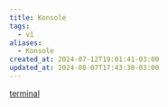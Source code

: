 ```yaml
---
title: Konsole
tags:
  - v1
aliases:
  - Konsole
created_at: 2024-07-12T19:01:41-03:00
updated_at: 2024-08-07T17:43:38-03:00
---
```


[terminal](../../../../sementes/2024/07/09/2024-07-09-Emulador_de_terminal.md)